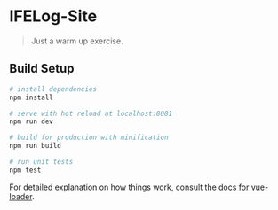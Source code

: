# IFELog-Site

> Just a warm up exercise.

## Build Setup

``` bash
# install dependencies
npm install

# serve with hot reload at localhost:8081
npm run dev

# build for production with minification
npm run build

# run unit tests
npm test
```

For detailed explanation on how things work, consult the [docs for vue-loader](http://vuejs.github.io/vue-loader).
